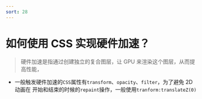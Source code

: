 ```yaml
---
sort: 28
---
```


# 如何使用 CSS 实现硬件加速？

> 硬件加速是指通过创建独立的复合图层，让 GPU 来渲染这个图层，从而提高性能，

- 一般触发硬件加速的`CSS`属性有`transform`、`opacity`、`filter`，为了避免 2D 动画在 开始和结束的时候的`repaint`操作，一般使用`tranform:translateZ(0)`
